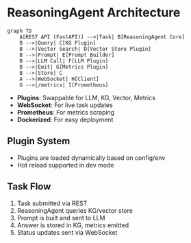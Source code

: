 # ReasoningAgent Architecture

```mermaid
graph TD
    A[REST API (FastAPI)] -->|Task| B[ReasoningAgent Core]
    B -->|Query| C[KG Plugin]
    B -->|Vector Search| D[Vector Store Plugin]
    B -->|Prompt| E[Prompt Builder]
    B -->|LLM Call| F[LLM Plugin]
    B -->|Emit| G[Metrics Plugin]
    B -->|Store| C
    A -->|WebSocket| H[Client]
    G -->|/metrics| I[Prometheus]
```

- **Plugins**: Swappable for LLM, KG, Vector, Metrics
- **WebSocket**: For live task updates
- **Prometheus**: For metrics scraping
- **Dockerized**: For easy deployment

## Plugin System
- Plugins are loaded dynamically based on config/env
- Hot reload supported in dev mode

## Task Flow
1. Task submitted via REST
2. ReasoningAgent queries KG/vector store
3. Prompt is built and sent to LLM
4. Answer is stored in KG, metrics emitted
5. Status updates sent via WebSocket